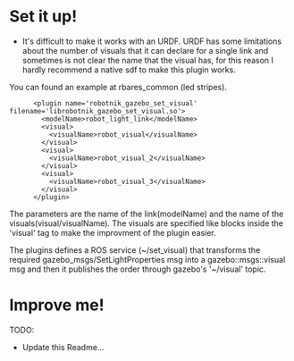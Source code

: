 # Set it up!
- It's difficult to make it works with an URDF. URDF has some limitations about the number of visuals that it can declare for a single link and sometimes is not clear the name that the visual has, for this reason I hardly recommend a native sdf to make this plugin works.

You can found an example at rbares_common (led stripes).

```
      <plugin name='robotnik_gazebo_set_visual' filename='librobotnik_gazebo_set_visual.so'>
        <modelName>robot_light_link</modelName>
        <visual>
          <visualName>robot_visual</visualName>
        </visual>
        <visual>
          <visualName>robot_visual_2</visualName>
        </visual>
        <visual>
          <visualName>robot_visual_3</visualName>
        </visual>
      </plugin>
```

The parameters are the name of the link(modelName) and the name of the visuals(visual/visualName). The visuals are specified like blocks inside the 'visual' tag to make the improvment of the plugin easier.

The plugins defines a ROS service (~/set_visual) that transforms the required gazebo_msgs/SetLightProperties msg into a gazebo::msgs::visual msg and then it publishes the order through gazebo's '~/visual' topic.

# Improve me!
TODO: 
- Update this Readme...
